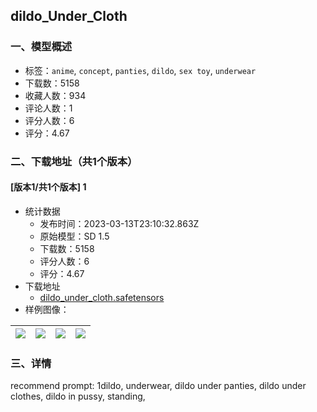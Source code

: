 ## dildo_Under_Cloth
### 一、模型概述

- 标签：`anime`, `concept`, `panties`, `dildo`, `sex toy`, `underwear`
- 下载数：5158
- 收藏人数：934
- 评论人数：1
- 评分人数：6
- 评分：4.67

### 二、下载地址（共1个版本）

#### [版本1/共1个版本] 1

- 统计数据
  - 发布时间：2023-03-13T23:10:32.863Z
  - 原始模型：SD 1.5
  - 下载数：5158
  - 评分人数：6
  - 评分：4.67
- 下载地址
  - [dildo_under_cloth.safetensors](https://civitai.com/api/download/models/22361)
- 样例图像：

| <img src="https://image.civitai.com/xG1nkqKTMzGDvpLrqFT7WA/70f00f9a-258a-4d88-90c0-7564e81d8700/width=450/240533.jpeg" /> | <img src="https://image.civitai.com/xG1nkqKTMzGDvpLrqFT7WA/0415d871-6f1a-4b29-a64f-625c88433800/width=450/240546.jpeg" /> | <img src="https://image.civitai.com/xG1nkqKTMzGDvpLrqFT7WA/6668147e-9a03-4c82-d15c-406ef3d95500/width=450/240545.jpeg" /> | <img src="https://image.civitai.com/xG1nkqKTMzGDvpLrqFT7WA/9efe7906-dd89-44c8-4f91-c4736b73e800/width=450/240544.jpeg" /> |
| ---- | ---- | ---- | ---- |


### 三、详情
<p>recommend prompt: 1dildo, underwear, dildo under panties, dildo under clothes, dildo in pussy, standing,</p>